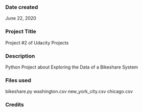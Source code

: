 ### Date created
June 22, 2020

### Project Title
Project #2 of Udacity Projects

### Description
Python Project about Exploring the Data of a Bikeshare System


### Files used
bikeshare.py
washington.csv
new_york_city.csv
chicago.csv

### Credits

